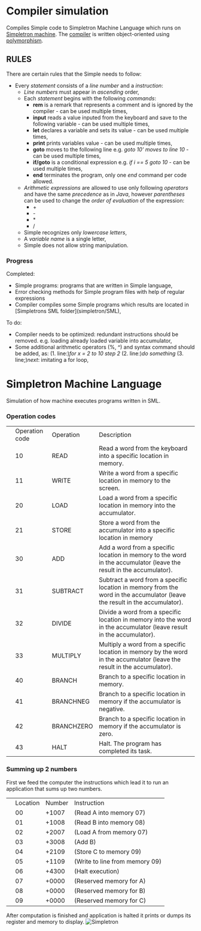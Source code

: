 # Compiler simulation
Compiles Simple code to Simpletron Machine Language which runs on [Simpletron machine](Simpletron.java).
The [compiler](compiler/Compiler.java) is written object-oriented using [polymorphism](https://en.wikipedia.org/wiki/Polymorphism_(computer_science)).
## RULES
There are certain rules that the Simple needs to follow:
<ul>
    <li>Every <i>statement</i> consists of a <i>line number</i> and a <i>instruction</i>:
        <ul><li><i>Line numbers</i> must appear in <i>ascending</i> order,</li>
            <li>Each <i>statement</i> begins with the following <i>commands</i>:
                <ul>
                    <li><b>rem</b> is a remark that represents a comment and is ignored by the compiler - can be used multiple times,</li>
                    <li><b>input</b> reads a value inputed from the keyboard and save to the following variable - can be used multiple times,</li>
                    <li><b>let</b> declares a variable and sets its value - can be used multiple times,</li>
                    <li><b>print</b> prints variables value - can be used multiple times,</li>
                    <li><b>goto</b> moves to the following line e.g. <i>goto 10' moves to line 10</i> - can be used multiple times,</li>
                    <li><b>if/goto</b> is a conditional expression e.g. <i>if i == 5 goto 10</i> - can be used multiple times,</li>
                    <li><b>end</b> terminates the program, only one <i>end</i> command per code allowed.</li>
                </ul>
            </li>
            <li><i>Arithmetic expressions</i> are allowed to use only following <i>operators</i> and have the same <i>precedence</i> as in <i>Java</i>, however <i>parentheses</i> can be used to change the <i>order of evaluation</i> of the expression:
                <ul>
                    <li>+</li>
                    <li>-</li>
                    <li>*</li>
                    <li>/</li>
                </ul>
            </li>
            <li>Simple recognizes only <i>lowercase letters</i>,</li>
            <li>A <i>variable name</i> is a single letter,</li>
            <li>Simple does not allow string manipulation.</li>
        </ul>
    </li>
</ul>

### Progress 

Completed:
<ul>
<li>Simple programs: programs that are written in Simple language,</li>
<li>Error checking methods for Simple program files with help of regular expressions</li>
<li>Compiler compiles some Simple programs which results are located in [Simpletrons SML folder](simpletron/SML),</li>
</ul>
To do:
<ul>
<li>Compiler needs to be optimized: redundant instructions should be removed. e.g. loading already loaded variable into accumulator,</li>
<li>Some additional arithmetic operators (%, ^) and syntax command should be added, as: (1. line:)<i>for x = 2 to 10 step 2</i> (2. line:)<i>do something</i> (3. line;)<i>next</i>: imitating a for loop,</li>
</ul>

# Simpletron Machine Language
Simulation of how machine executes programs written in SML.
### Operation codes
<table>
    <th>
        <td>Operation code</td>
        <td>Operation</td>
        <td>Description</td>
    </th>
    <tr>
        <td></td>
        <td>10</td>
        <td>READ</td>
        <td>Read a word from the keyboard into a specific location in memory.</td>
    </tr>
    <tr>
        <td></td>
        <td>11</td>
        <td>WRITE</td>
        <td>Write a word from a specific location in memory to the screen.</td>
    </tr>
    <tr>
        <td></td>
        <td>20</td>
        <td>LOAD</td>
        <td>Load a word from a specific location in memory into the accumulator.</td>
    </tr>
    <tr>
        <td></td>
        <td>21</td>
        <td>STORE</td>
        <td>Store a word from the accumulator into a specific location in memory</td>
    </tr>
    <tr>
        <td></td>
        <td>30</td>
        <td>ADD</td>
        <td>Add a word from a specific location in memory to the word in the accumulator (leave the result in the accumulator).</td>
    </tr>
    <tr>
        <td></td>
        <td>31</td>
        <td>SUBTRACT</td>
        <td>Subtract a word from a specific location in memory from the word in the accumulator (leave the result in the accumulator).</td>
    </tr>
    <tr>
        <td></td>
        <td>32</td>
        <td>DIVIDE</td>
        <td>Divide a word from a specific location in memory into the word in the accumulator (leave result in the accumulator).</td>
    </tr>
    <tr>
        <td></td>
        <td>33</td>
        <td>MULTIPLY</td>
        <td>Multiply a word from a specific location in memory by the word in the accumulator (leave the result in the accumulator).</td>
    </tr>
    <tr>
        <td></td>
        <td>40</td>
        <td>BRANCH</td>
        <td>Branch to a specific location in memory.</td>
    </tr>
    <tr>
        <td></td>
        <td>41</td>
        <td>BRANCHNEG</td>
        <td>Branch to a specific location in memory if the accumulator is negative.</td>
    </tr>
    <tr>
        <td></td>
        <td>42</td>
        <td>BRANCHZERO</td>
        <td>Branch to a specific location in memory if the accumulator is zero.</td>
    </tr>
    <tr>
        <td></td>
        <td>43</td>
        <td>HALT</td>
        <td>Halt. The program has completed its task.</td>
    </tr>
</table>

### Summing up 2 numbers
First we feed the computer the instructions which lead it to run an application that sums up two numbers.
<table>
    <th>
        <td>Location</td>
        <td>Number</td>
        <td>Instruction</td>
    </th>
    <tr>
        <td></td>
        <td>00</td>
        <td>+1007</td>
        <td>(Read A into memory 07)</td>
    </tr>
    <tr>
        <td></td>
        <td>01</td>
        <td>+1008</td>
        <td>(Read B into memory 08)</td>
    </tr>
    <tr>
        <td></td>
        <td>02</td>
        <td>+2007</td>
        <td>(Load A from memory 07)</td>
    </tr>
    <tr>
        <td></td>
        <td>03</td>
        <td>+3008</td>
        <td>(Add B)</td>
    </tr>
    <tr>
        <td></td>
        <td>04</td>
        <td>+2109</td>
        <td>(Store C to memory 09)</td>
    </tr>
    <tr>
        <td></td>
        <td>05</td>
        <td>+1109</td>
        <td>(Write to line from memory 09)</td>
    </tr>
    <tr>
        <td></td>
        <td>06</td>
        <td>+4300</td>
        <td>(Halt execution)</td>
    </tr>
    <tr>
        <td></td>
        <td>07</td>
        <td>+0000</td>
        <td>(Reserved memory for A)</td>
    </tr>
    <tr>
        <td></td>
        <td>08</td>
        <td>+0000</td>
        <td>(Reserved memory for B)</td>
    </tr>
    <tr>
        <td></td>
        <td>09</td>
        <td>+0000</td>
        <td>(Reserved memory for C)</td>
    </tr>
</table>

After computation is finished and application is halted it prints or dumps its register and memory to display.
![Simpletron](graphics/Simpletron.png)
